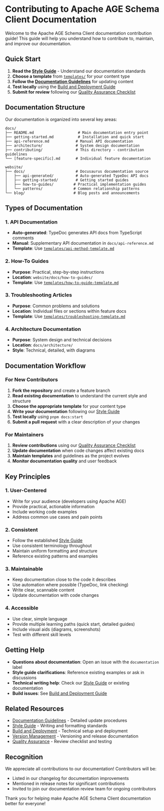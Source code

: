 # Contributing to Apache AGE Schema Client Documentation

Welcome to the Apache AGE Schema Client documentation contribution guide! This guide will help you understand how to contribute to, maintain, and improve our documentation.

## Quick Start

1. **Read the [Style Guide](./style-guide.md)** - Understand our documentation standards
2. **Choose a template** from [`templates/`](./templates/) for your content type
3. **Follow the [Documentation Guidelines](./documentation-guidelines.md)** for updating content
4. **Test locally** using the [Build and Deployment Guide](./build-deployment.md)
5. **Submit for review** following our [Quality Assurance Checklist](./quality-assurance.md)

## Documentation Structure

Our documentation is organized into several key areas:

```
docs/
├── README.md                    # Main documentation entry point
├── getting-started.md           # Installation and quick start
├── api-reference.md            # Manual API documentation
├── architecture/               # System design documentation
├── contributing/               # This directory - contribution guidelines
└── [feature-specific].md       # Individual feature documentation

website/
├── docs/                       # Docusaurus documentation source
│   ├── api-generated/          # Auto-generated TypeDoc API docs
│   ├── getting-started/        # Getting started guides
│   ├── how-to-guides/         # Practical implementation guides
│   └── patterns/              # Common relationship patterns
└── blog/                      # Blog posts and announcements
```

## Types of Documentation

### 1. API Documentation
- **Auto-generated**: TypeDoc generates API docs from TypeScript comments
- **Manual**: Supplementary API documentation in `docs/api-reference.md`
- **Template**: Use [`templates/api-method-template.md`](./templates/api-method-template.md)

### 2. How-To Guides
- **Purpose**: Practical, step-by-step instructions
- **Location**: `website/docs/how-to-guides/`
- **Template**: Use [`templates/how-to-guide-template.md`](./templates/how-to-guide-template.md)

### 3. Troubleshooting Articles
- **Purpose**: Common problems and solutions
- **Location**: Individual files or sections within feature docs
- **Template**: Use [`templates/troubleshooting-template.md`](./templates/troubleshooting-template.md)

### 4. Architecture Documentation
- **Purpose**: System design and technical decisions
- **Location**: `docs/architecture/`
- **Style**: Technical, detailed, with diagrams

## Documentation Workflow

### For New Contributors

1. **Fork the repository** and create a feature branch
2. **Read existing documentation** to understand the current style and structure
3. **Choose the appropriate template** for your content type
4. **Write your documentation** following our [Style Guide](./style-guide.md)
5. **Test locally** using `pnpm docs:start`
6. **Submit a pull request** with a clear description of your changes

### For Maintainers

1. **Review contributions** using our [Quality Assurance Checklist](./quality-assurance.md)
2. **Update documentation** when code changes affect existing docs
3. **Maintain templates** and guidelines as the project evolves
4. **Monitor documentation quality** and user feedback

## Key Principles

### 1. User-Centered
- Write for your audience (developers using Apache AGE)
- Provide practical, actionable information
- Include working code examples
- Address common use cases and pain points

### 2. Consistent
- Follow the established [Style Guide](./style-guide.md)
- Use consistent terminology throughout
- Maintain uniform formatting and structure
- Reference existing patterns and examples

### 3. Maintainable
- Keep documentation close to the code it describes
- Use automation where possible (TypeDoc, link checking)
- Write clear, scannable content
- Update documentation with code changes

### 4. Accessible
- Use clear, simple language
- Provide multiple learning paths (quick start, detailed guides)
- Include visual aids (diagrams, screenshots)
- Test with different skill levels

## Getting Help

- **Questions about documentation**: Open an issue with the `documentation` label
- **Style guide clarifications**: Reference existing examples or ask in discussions
- **Technical writing help**: Check our [Style Guide](./style-guide.md) or existing documentation
- **Build issues**: See [Build and Deployment Guide](./build-deployment.md)

## Related Resources

- [Documentation Guidelines](./documentation-guidelines.md) - Detailed update procedures
- [Style Guide](./style-guide.md) - Writing and formatting standards
- [Build and Deployment](./build-deployment.md) - Technical setup and deployment
- [Version Management](./version-management.md) - Versioning and release documentation
- [Quality Assurance](./quality-assurance.md) - Review checklist and testing

## Recognition

We appreciate all contributions to our documentation! Contributors will be:
- Listed in our changelog for documentation improvements
- Mentioned in release notes for significant contributions
- Invited to join our documentation review team for ongoing contributors

Thank you for helping make Apache AGE Schema Client documentation better for everyone!
